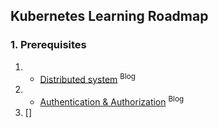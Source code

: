 
## Kubernetes Learning Roadmap

### 1. Prerequisites

1. - [Distributed system](https://www.freecodecamp.org/news/a-thorough-introduction-to-distributed-systems-3b91562c9b3c) <sup>Blog</sup>
2. - [Authentication & Authorization](https://www.okta.com/identity-101/authentication-vs-authorization/) <sup>Blog</sup>
3. []